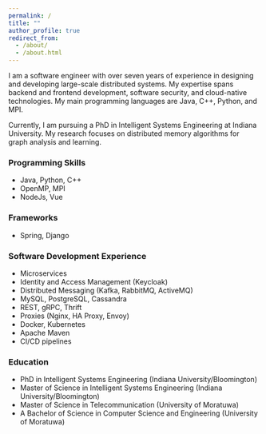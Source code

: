 ```yaml
---
permalink: /
title: ""
author_profile: true
redirect_from: 
  - /about/
  - /about.html
---
```

I am a software engineer with over seven years of experience in designing and developing large-scale distributed systems. My expertise spans backend and frontend development, software security, and cloud-native technologies. My main programming languages are Java, C++, Python, and MPI.

Currently, I am pursuing a PhD in Intelligent Systems Engineering at Indiana University. My research focuses on distributed memory algorithms for graph analysis and learning.

### Programming Skills
   - Java, Python, C++
   - OpenMP, MPI
   - NodeJs, Vue

### Frameworks
   - Spring, Django

### Software Development Experience
   - Microservices
   - Identity and Access Management  (Keycloak)
   - Distributed Messaging (Kafka, RabbitMQ, ActiveMQ)
   - MySQL, PostgreSQL, Cassandra
   - REST, gRPC, Thrift
   - Proxies (Nginx, HA Proxy, Envoy)
   - Docker,  Kubernetes
   - Apache Maven
   - CI/CD pipelines 

### Education

   - PhD in Intelligent Systems Engineering (Indiana University/Bloomington)
   - Master of Science in Intelligent Systems Engineering (Indiana University/Bloomington)
   - Master of Science in Telecommunication (University of Moratuwa)
   - A Bachelor of Science in Computer Science and Engineering (University of Moratuwa)